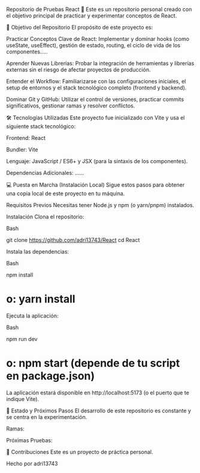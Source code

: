 Repositorio de Pruebas React 🚀
Este es un repositorio personal creado con el objetivo principal de practicar y experimentar conceptos de React.

🌟 Objetivo del Repositorio
El propósito de este proyecto es:

Practicar Conceptos Clave de React: Implementar y dominar hooks (como useState, useEffect), gestión de estado, routing, el ciclo de vida de los componentes.....

Aprender Nuevas Librerías: Probar la integración de herramientas y librerías externas sin el riesgo de afectar proyectos de producción.

Entender el Workflow: Familiarizarse con las configuraciones iniciales, el setup de entornos y el stack tecnológico completo (frontend y backend).

Dominar Git y GitHub: Utilizar el control de versiones, practicar commits significativos, gestionar ramas y resolver conflictos.

🛠️ Tecnologías Utilizadas
Este proyecto fue inicializado con Vite y usa el siguiente stack tecnológico:

Frontend: React

Bundler: Vite

Lenguaje: JavaScript / ES6+ y JSX (para la sintaxis de los componentes).

Dependencias Adicionales: ......

💻 Puesta en Marcha (Instalación Local)
Sigue estos pasos para obtener una copia local de este proyecto en tu máquina.

Requisitos Previos
Necesitas tener Node.js y npm (o yarn/pnpm) instalados.

Instalación
Clona el repositorio:

Bash

git clone https://github.com/adri13743/React
cd React

Instala las dependencias:

Bash

npm install
# o: yarn install

Ejecuta la aplicación:

Bash

npm run dev
# o: npm start (depende de tu script en package.json)
La aplicación estará disponible en http://localhost:5173 (o el puerto que te indique Vite).

📌 Estado y Próximos Pasos
El desarrollo de este repositorio es constante y se centra en la experimentación.

Ramas: 

Próximas Pruebas:



🤝 Contribuciones
Este es un proyecto de práctica personal.

Hecho por adri13743
